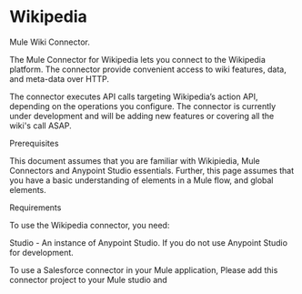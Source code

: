 # Wikipedia
Mule Wiki Connector.

The Mule Connector for Wikipedia lets you connect to the Wikipedia platform. The connector provide convenient access to wiki features, data, and meta-data over HTTP.

The connector executes API calls targeting Wikipedia’s action API, depending on the operations you configure. 
The connector is currently under development and will be adding new features or covering all the wiki's call ASAP.

Prerequisites

This document assumes that you are familiar with Wikipiedia, Mule Connectors and Anypoint Studio essentials. Further, this page assumes that you have a basic understanding of elements in a Mule flow, and global elements.

Requirements

To use the Wikipedia connector, you need:

Studio - An instance of Anypoint Studio. If you do not use Anypoint Studio for development.

To use a Salesforce connector in your Mule application, Please add this connector project to your Mule studio and 
